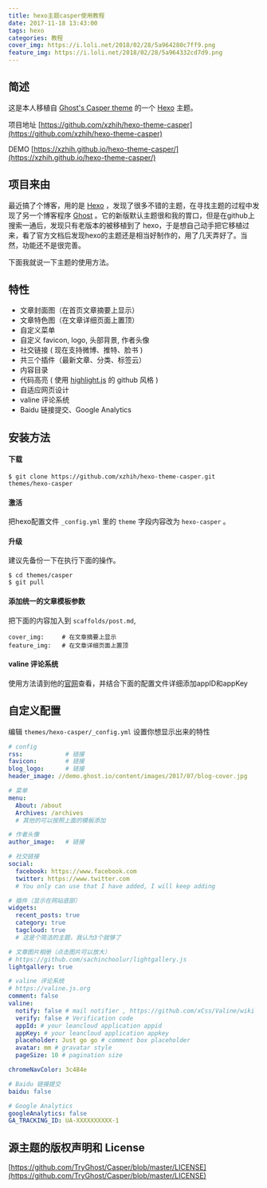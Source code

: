 ```yaml
---
title: hexo主题casper使用教程
date: 2017-11-18 13:43:00
tags: hexo
categories: 教程
cover_img: https://i.loli.net/2018/02/28/5a964280c7ff9.png
feature_img: https://i.loli.net/2018/02/28/5a964332cd7d9.png
---
```


## 简述

这是本人移植自 [Ghost's Casper theme](https://github.com/TryGhost/Casper) 的一个 [Hexo](https://hexo.io) 主题。

项目地址 [https://github.com/xzhih/hexo-theme-casper](https://github.com/xzhih/hexo-theme-casper)

DEMO [https://xzhih.github.io/hexo-theme-casper/](https://xzhih.github.io/hexo-theme-casper/)

## 项目来由

最近搞了个博客，用的是 [Hexo](https://hexo.io) ，发现了很多不错的主题，在寻找主题的过程中发现了另一个博客程序 [Ghost](https://ghost.org) 。它的新版默认主题很和我的胃口，但是在github上搜索一通后，发现只有老版本的被移植到了 hexo，于是想自己动手把它移植过来，看了官方文档后发现hexo的主题还是相当好制作的，用了几天弄好了。当然，功能还不是很完善。

下面我就说一下主题的使用方法。

## 特性

- 文章封面图（在首页文章摘要上显示）
- 文章特色图（在文章详细页面上置顶）
- 自定义菜单 
- 自定义 favicon, logo, 头部背景, 作者头像
- 社交链接 ( 现在支持微博、推特、脸书 ) 
- 共三个插件（最新文章、分类、标签云）
- 内容目录
- 代码高亮 ( 使用 [highlight.js](https://highlightjs.org) 的 github 风格 )
- 自适应网页设计
- valine 评论系统
- Baidu 链接提交、Google Analytics

## 安装方法

#### 下载

```shell
$ git clone https://github.com/xzhih/hexo-theme-casper.git themes/hexo-casper
```

#### 激活

把hexo配置文件 `_config.yml` 里的 `theme` 字段内容改为 `hexo-casper` 。

#### 升级

建议先备份一下在执行下面的操作。

```shell
$ cd themes/casper 
$ git pull
```

#### 添加统一的文章模板参数

把下面的内容加入到 `scaffolds/post.md`, 

```
cover_img:     # 在文章摘要上显示
feature_img:   # 在文章详细页面上置顶
```

#### valine 评论系统

使用方法请到他的[官网](https://valine.js.org)查看，并结合下面的配置文件详细添加appID和appKey

## 自定义配置

编辑 `themes/hexo-casper/_config.yml` 设置你想显示出来的特性

```yaml
# config
rss:            # 链接
favicon:        # 链接
blog_logo:      # 链接
header_image: //demo.ghost.io/content/images/2017/07/blog-cover.jpg 

# 菜单
menu:
  About: /about
  Archives: /archives
  # 其他的可以按照上面的模板添加

# 作者头像
author_image:   # 链接

# 社交链接
social:
  facebook: https://www.facebook.com
  twitter: https://www.twitter.com
  # You only can use that I have added, I will keep adding

# 插件（显示在网站底部）
widgets:
  recent_posts: true
  category: true
  tagcloud: true
  # 这是个简洁的主题，我认为3个就够了

# 文章图片相册（点击图片可以放大）
# https://github.com/sachinchoolur/lightgallery.js
lightgallery: true

# valine 评论系统
# https://valine.js.org
comment: false
valine:
  notify: false # mail notifier , https://github.com/xCss/Valine/wiki 
  verify: false # Verification code
  appId: # your leancloud application appid
  appKey: # your leancloud application appkey
  placeholder: Just go go # comment box placeholder
  avatar: mm # gravatar style
  pageSize: 10 # pagination size

chromeNavColor: 3c484e

# Baidu 链接提交
baidu: false

# Google Analytics
googleAnalytics: false
GA_TRACKING_ID: UA-XXXXXXXXXX-1
```

## 源主题的版权声明和 License 

[https://github.com/TryGhost/Casper/blob/master/LICENSE](https://github.com/TryGhost/Casper/blob/master/LICENSE)

